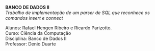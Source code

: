 <b>BANCO DE DADOS II</b><br>
<i>Trabalho de implementação de um parser de SQL que reconhece os comandos insert e connect</i>

Alunos: Rafael Hengen Ribeiro e Ricardo Parizotto.<br>
Curso: Ciência da Computação<br>
Disciplina: Banco de Dados II<br>
Professor: Denio Duarte
